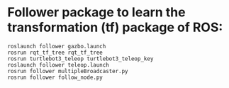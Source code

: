 # Follower package to learn the transformation (tf) package of ROS:
```
roslaunch follower gazbo.launch
rosrun rqt_tf_tree rqt_tf_tree 
rosrun turtlebot3_teleop turtlebot3_teleop_key
roslaunch follower teleop.launch
rosrun follower multipleBroadcaster.py
rosrun follower follow_node.py
```